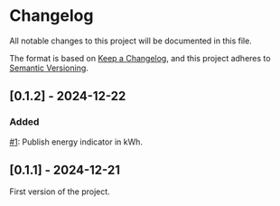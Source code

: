 # Changelog
All notable changes to this project will be documented in this file.

The format is based on [Keep a Changelog](https://keepachangelog.com/en/1.0.0/),
and this project adheres to [Semantic Versioning](https://semver.org/spec/v2.0.0.html).

## [0.1.2] - 2024-12-22

### Added

[#1](https://github.com/ssenart/gazpar2haws/issues/1): Publish energy indicator in kWh.

## [0.1.1] - 2024-12-21

First version of the project.
